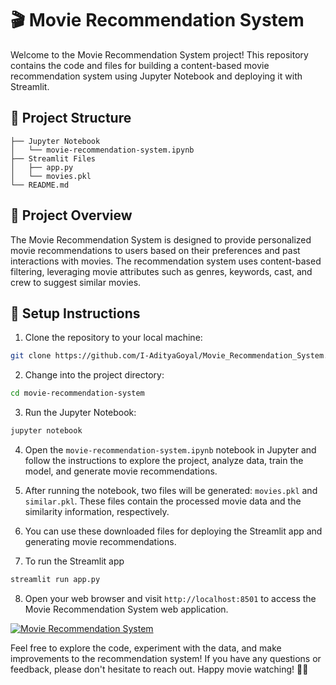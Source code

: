 # 🎬 Movie Recommendation System

Welcome to the Movie Recommendation System project! This repository contains the code and files for building a content-based movie recommendation system using Jupyter Notebook and deploying it with Streamlit.

## 📁 Project Structure

```
├── Jupyter Notebook
│   └── movie-recommendation-system.ipynb
├── Streamlit Files
│   ├── app.py
│   └── movies.pkl
└── README.md
```

## 📝 Project Overview

The Movie Recommendation System is designed to provide personalized movie recommendations to users based on their preferences and past interactions with movies. The recommendation system uses content-based filtering, leveraging movie attributes such as genres, keywords, cast, and crew to suggest similar movies.

## 🚀 Setup Instructions

1. Clone the repository to your local machine:

```bash
git clone https://github.com/I-AdityaGoyal/Movie_Recommendation_System.git
```

2. Change into the project directory:

```bash
cd movie-recommendation-system
```

3. Run the Jupyter Notebook:

```bash
jupyter notebook
```

4. Open the `movie-recommendation-system.ipynb` notebook in Jupyter and follow the instructions to explore the project, analyze data, train the model, and generate movie recommendations.

5. After running the notebook, two files will be generated: `movies.pkl` and `similar.pkl`. These files contain the processed movie data and the similarity information, respectively.


6. You can use these downloaded files for deploying the Streamlit app and generating movie recommendations.

7. To run the Streamlit app

```bash
streamlit run app.py
```

8. Open your web browser and visit `http://localhost:8501` to access the Movie Recommendation System web application.


[![Movie Recommendation System](https://i.ibb.co/Kqcx3XX/Capture.png)](https://ibb.co/R0GTV99)

Feel free to explore the code, experiment with the data, and make improvements to the recommendation system! If you have any questions or feedback, please don't hesitate to reach out. Happy movie watching! 🍿🎉
